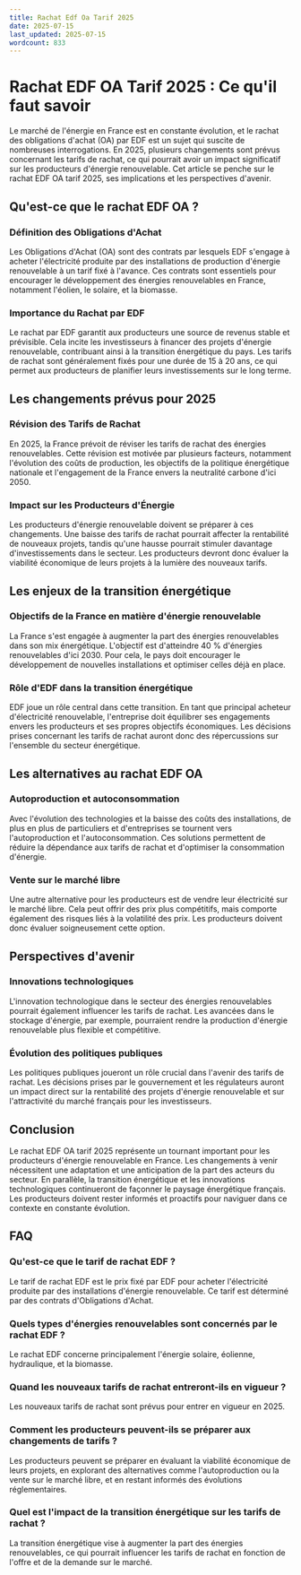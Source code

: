 ```yaml
---
title: Rachat Edf Oa Tarif 2025
date: 2025-07-15
last_updated: 2025-07-15
wordcount: 833
---
```


# Rachat EDF OA Tarif 2025 : Ce qu'il faut savoir

Le marché de l'énergie en France est en constante évolution, et le rachat des obligations d'achat (OA) par EDF est un sujet qui suscite de nombreuses interrogations. En 2025, plusieurs changements sont prévus concernant les tarifs de rachat, ce qui pourrait avoir un impact significatif sur les producteurs d'énergie renouvelable. Cet article se penche sur le rachat EDF OA tarif 2025, ses implications et les perspectives d'avenir.

## Qu'est-ce que le rachat EDF OA ?

### Définition des Obligations d'Achat

Les Obligations d'Achat (OA) sont des contrats par lesquels EDF s'engage à acheter l'électricité produite par des installations de production d'énergie renouvelable à un tarif fixé à l'avance. Ces contrats sont essentiels pour encourager le développement des énergies renouvelables en France, notamment l'éolien, le solaire, et la biomasse.

### Importance du Rachat par EDF

Le rachat par EDF garantit aux producteurs une source de revenus stable et prévisible. Cela incite les investisseurs à financer des projets d'énergie renouvelable, contribuant ainsi à la transition énergétique du pays. Les tarifs de rachat sont généralement fixés pour une durée de 15 à 20 ans, ce qui permet aux producteurs de planifier leurs investissements sur le long terme.

## Les changements prévus pour 2025

### Révision des Tarifs de Rachat

En 2025, la France prévoit de réviser les tarifs de rachat des énergies renouvelables. Cette révision est motivée par plusieurs facteurs, notamment l'évolution des coûts de production, les objectifs de la politique énergétique nationale et l'engagement de la France envers la neutralité carbone d'ici 2050.

### Impact sur les Producteurs d'Énergie

Les producteurs d'énergie renouvelable doivent se préparer à ces changements. Une baisse des tarifs de rachat pourrait affecter la rentabilité de nouveaux projets, tandis qu'une hausse pourrait stimuler davantage d'investissements dans le secteur. Les producteurs devront donc évaluer la viabilité économique de leurs projets à la lumière des nouveaux tarifs.

## Les enjeux de la transition énergétique

### Objectifs de la France en matière d'énergie renouvelable

La France s'est engagée à augmenter la part des énergies renouvelables dans son mix énergétique. L'objectif est d'atteindre 40 % d'énergies renouvelables d'ici 2030. Pour cela, le pays doit encourager le développement de nouvelles installations et optimiser celles déjà en place.

### Rôle d'EDF dans la transition énergétique

EDF joue un rôle central dans cette transition. En tant que principal acheteur d'électricité renouvelable, l'entreprise doit équilibrer ses engagements envers les producteurs et ses propres objectifs économiques. Les décisions prises concernant les tarifs de rachat auront donc des répercussions sur l'ensemble du secteur énergétique.

## Les alternatives au rachat EDF OA

### Autoproduction et autoconsommation

Avec l'évolution des technologies et la baisse des coûts des installations, de plus en plus de particuliers et d'entreprises se tournent vers l'autoproduction et l'autoconsommation. Ces solutions permettent de réduire la dépendance aux tarifs de rachat et d'optimiser la consommation d'énergie.

### Vente sur le marché libre

Une autre alternative pour les producteurs est de vendre leur électricité sur le marché libre. Cela peut offrir des prix plus compétitifs, mais comporte également des risques liés à la volatilité des prix. Les producteurs doivent donc évaluer soigneusement cette option.

## Perspectives d'avenir

### Innovations technologiques

L'innovation technologique dans le secteur des énergies renouvelables pourrait également influencer les tarifs de rachat. Les avancées dans le stockage d'énergie, par exemple, pourraient rendre la production d'énergie renouvelable plus flexible et compétitive.

### Évolution des politiques publiques

Les politiques publiques joueront un rôle crucial dans l'avenir des tarifs de rachat. Les décisions prises par le gouvernement et les régulateurs auront un impact direct sur la rentabilité des projets d'énergie renouvelable et sur l'attractivité du marché français pour les investisseurs.

## Conclusion

Le rachat EDF OA tarif 2025 représente un tournant important pour les producteurs d'énergie renouvelable en France. Les changements à venir nécessitent une adaptation et une anticipation de la part des acteurs du secteur. En parallèle, la transition énergétique et les innovations technologiques continueront de façonner le paysage énergétique français. Les producteurs doivent rester informés et proactifs pour naviguer dans ce contexte en constante évolution.

## FAQ

### Qu'est-ce que le tarif de rachat EDF ?

Le tarif de rachat EDF est le prix fixé par EDF pour acheter l'électricité produite par des installations d'énergie renouvelable. Ce tarif est déterminé par des contrats d'Obligations d'Achat.

### Quels types d'énergies renouvelables sont concernés par le rachat EDF ?

Le rachat EDF concerne principalement l'énergie solaire, éolienne, hydraulique, et la biomasse.

### Quand les nouveaux tarifs de rachat entreront-ils en vigueur ?

Les nouveaux tarifs de rachat sont prévus pour entrer en vigueur en 2025.

### Comment les producteurs peuvent-ils se préparer aux changements de tarifs ?

Les producteurs peuvent se préparer en évaluant la viabilité économique de leurs projets, en explorant des alternatives comme l'autoproduction ou la vente sur le marché libre, et en restant informés des évolutions réglementaires.

### Quel est l'impact de la transition énergétique sur les tarifs de rachat ?

La transition énergétique vise à augmenter la part des énergies renouvelables, ce qui pourrait influencer les tarifs de rachat en fonction de l'offre et de la demande sur le marché.
